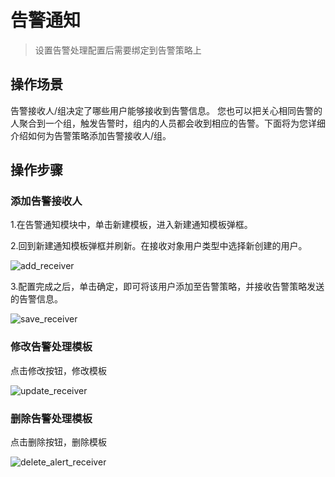 # 告警通知

 > 设置告警处理配置后需要绑定到告警策略上

## 操作场景

告警接收人/组决定了哪些用户能够接收到告警信息。
您也可以把关心相同告警的人聚合到一个组，触发告警时，组内的人员都会收到相应的告警。下面将为您详细介绍如何为告警策略添加告警接收人/组。

## 操作步骤

### 添加告警接收人

1.在告警通知模块中，单击新建模板，进入新建通知模板弹框。

2.回到新建通知模板弹框并刷新。在接收对象用户类型中选择新创建的用户。

![add_receiver](/docs-assets/img/alert/add_receiver.png)


3.配置完成之后，单击确定，即可将该用户添加至告警策略，并接收告警策略发送的告警信息。

![save_receiver](/docs-assets/img/alert/save_receiver.png)

### 修改告警处理模板

点击修改按钮，修改模板

![update_receiver](/docs-assets/img/alert/update_receiver.png)

### 删除告警处理模板

点击删除按钮，删除模板

![delete_alert_receiver](/docs-assets/img/alert/delete_alert_receiver.png)
